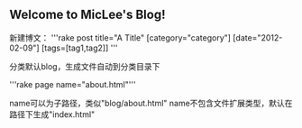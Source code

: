 ## Welcome to MicLee's Blog!

新建博文：
'''rake post title="A Title" [category="category"] [date="2012-02-09"] [tags=[tag1,tag2]] '''


分类默认blog，生成文件自动到分类目录下

'''rake page name="about.html"'''


name可以为子路径，类似"blog/about.html"
name不包含文件扩展类型，默认在路径下生成"index.html"
